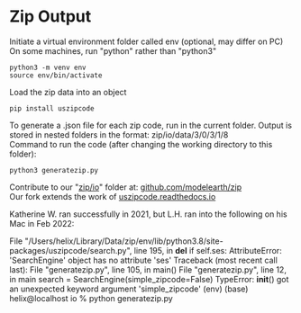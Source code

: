 # Zip Output

Initiate a virtual environment folder called env (optional, may differ on PC)  
On some machines, run "python" rather than "python3"  

	python3 -m venv env
	source env/bin/activate

Load the zip data into an object

	pip install uszipcode

To generate a .json file for each zip code, run in the current folder.
Output is stored in nested folders in the format: zip/io/data/3/0/3/1/8  
Command to run the code (after changing the working directory to this folder):

	python3 generatezip.py

Contribute to our "[zip/io](https://github.com/modelearth/zip/tree/master/io)" folder at: [github.com/modelearth/zip](https://github.com/modelearth/zip)  
Our fork extends the work of [uszipcode.readthedocs.io](https://uszipcode.readthedocs.io/)  


Katherine W. ran successfully in 2021, but L.H. ran into the following on his Mac in Feb 2022:  

File "/Users/helix/Library/Data/zip/env/lib/python3.8/site-packages/uszipcode/search.py", line 195, in __del__
    if self.ses:
AttributeError: 'SearchEngine' object has no attribute 'ses'
Traceback (most recent call last):
  File "generatezip.py", line 105, in <module>
    main()
  File "generatezip.py", line 12, in main
    search = SearchEngine(simple_zipcode=False)
TypeError: __init__() got an unexpected keyword argument 'simple_zipcode'
(env) (base) helix@localhost io % python generatezip.py
